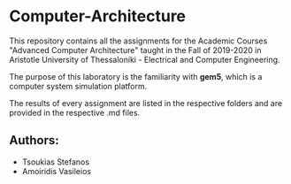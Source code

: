 # Computer-Architecture
This repository contains all the assignments for the Academic Courses "Advanced Computer Architecture" taught in the Fall of 2019-2020 in Aristotle University of Thessaloniki - Electrical and Computer Engineering.

The purpose of this laboratory is the familiarity with **gem5**, which is a computer system simulation platform. 

The results of every assignment are listed in the respective folders and are provided in the respective .md files.

## Authors:
- Tsoukias Stefanos  
- Amoiridis Vasileios
